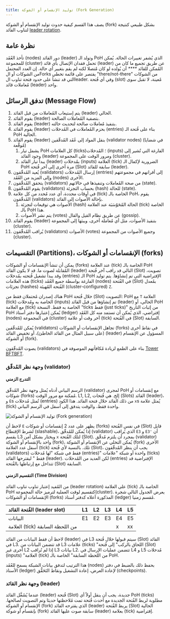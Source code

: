 ```yaml
---
title: توليد الإنقسام أو الشوكة (Fork Generation)
---
```


يصف هذا القسم كيفية حدوث توليد الإنقسام أو الشوكة (fork) بشكل طبيعي كنتيجة لتناوب القائد [leader rotation](leader-rotation.md).

## نظرة عامة

تأخذ العُقَد (nodes) دور القائد (leader) وتولد الـ PoH الذي يُشفر تغييرات الحالة. يُمكن للمجموعة (cluster) تحمل فقدان الإتصال بأي قائد (leader) عن طريق تجميع ما كان من المُمكن للقائد _\*\*\*\*_ أن يُولده لو كان مُتصلا لكنه لم يقم بتغيير أي حالة. إن العدد المحتمل من الشوكات أو الForks يقتصر على قائمة تخطي "there/not-there" من الشوكات التي قد تنشأ على حدود فتحة تناوب الleader. وفي أي فُتحة (slot) مُعينة، لا تقبل سوى مُعاملات قائد (leader) واحد.

## تدفق الرسائل (Message Flow)

1. يتم إستيعاب المُعاملات من قبل القائد (leader) الحالي.
2. يقوم القائد (leader) بتصفية المُعاملات الصالحة.
3. يقوم القائد (leader) بتنفيذ مُعاملات صالحة لتحديث حالته.
4. يقوم القائد (leader) بحزم المُعاملات في المُدخلات (entries) بناء على فُتحة الـ PoH الحالية.
5. يقوم القائد (leader) بنقل المواد إلى عُقَد المُدقّقين (validator nodes) \(في شضايا مُوقَّعة\)
   1. يشمل تيار PoH كل العلامات (ticks)؛ المُدخلات (inputs) الفارغة التي تُشير إلى وجود القائد (leader) ومرور الوقت على المجموعة (cluster).
   2. يبدأ تيار القائد (leader) بمُدخلات (inputs) العلامة (tick) الضرورية لإكمال الـ PoH مرة أخرى إلى آخر فُتحة (Slot) سابقة للقائد (leader).
6. يُعيد المُدقّقون (validators) إرسال المُدخلات (entries) إلى أقرانهم في مجموعتهم وإلى المزيد من العُقَد (nodes) الأخرى.
7. يتحقق المُدقّقون (validators) من صحة المُعاملات وتنفيذها في حالاتهم (state).
8. يقوم المُدقّقون (validators) بحساب التجزئة (hash) للحالة (state).
9. في أوقات محددة، أي عدد مُحدد من كل علامة (tick) الخاصة بالـ PoH، يقوم المُدقّقون (validators) بإحالة الأصوات إلى القائد.
   1. الأصوات هي توقيعات لتجزئة (hash) الحالة المُحَوْسَبَة عند العلامة (tick) الخاصة بالـ PoH هذا.
   2. يتم نشر الأصوات (votes) عن طريق نظام القيل والقال (gossip).
10. يقوم القائد (leader) بتنفيذ الأصوات، مثل أي مُعاملة أخرى، ويبثها إلى المجموعة (cluster).
11. يُراقب المُدقّقون (validators) الأصوات (votes) وجميع الأصوات من المجموعة (cluster).

## التقسيمات (Partitions)، الإنقسامات أو الشوكات (forks)

يمكن أن تنشأ الإنقسامات أو الشوكات (forks) عند العلامة (tick) الخاصة بالـ PoH المُقابلة لصوت ما. قد لا يكون القائد (leader) التالي قد راقب آخر فُتحة (Slot) تصويت، وقد يبدأ تشغيل فُتحته بمُدخلات (entries) الـ PoH الإفتراضية التي تم إنشاؤها. يتم توليد هذه العلامات (ticks) الفارغة بواسطة جميع العُقَد (nodes) في الفُتحة (Slot) بمُعدل تجزئات (hashes) الفُتحة المُهيئة (cluster-configured) `Z`.

هناك إصدران مُحتملان فقط من PoH خلال فُتحة (Slot) التصويت: PoH مع `T` العلامة (tick) الخاصة به ومُدخلات (inputs) تم إنشاؤها من قبل القائد (leader) الحالي، أو PoH مع العلامة (tick) الخاصة به فقط. النسخة "ticks فقط (just ticks)" من إثبات التاريخ PoH يُمكن إعتبارها دفتر أستاذ (ledger) إفتراضي، الذي يُمكن أن تستمد منه كل العُقَد (nodes) في المجموعة (cluster) آخر وقت أو علامة (tick) في الفُتحة (Slot) السابقة.

يُمكن للمُدقّقين (validators) تجاهل الإنقسامات أو الشوكات (forks) في نقاط أخرى \(على سبيل المثال من القائد الخاطئ\)، أو تخفيض القائد (leader) المسؤول عن الإنقسام أو الشوكة (fork).

يصوت المُدقّقون (validators) بناء على الطمع لزيادة مُكافأتهم الموصوفة في [Tower BFTBFT](../implemented-proposals/tower-bft.md).

### وجهة نظر المُدقّق (validator)

#### التدرج الزمني

الرسم البياني أدناه يُمثل وجهة نظر المُدقّق (validator) لمجرى PoH مع إنقسامات أو شوكات (forks) مُمكنة مع مرور الوقت. L1, L2, إلخ. هي فُتحات (Slots) القائد (leader)، و `E`s تُمثل مُدخلات (entries) من ذلك القائد خلال فتحة القائد. هذا الكود `x`s يُمثل علامة (tick) واحدة فقط، والوقت يتدفق إلى أسفل في الرسم البياني.

![توليد الإنقسام أو الشوكة (Fork generation)](/img/fork-generation.svg)

لاحظ أن `E` يظهر على عدد 2 إنقسامات أو شوكات (forks) في نفس الفُتحة (Slot) قابل لشرط الإقتطاع (slashable)، إذا يُمكن للمُدقّق (validator) الذي يُراقب `E3` و `E3'` أن يقسم L3 ويختار بشكل آمن `x` لتلك الفُتحة (Slot). بمجرد أن يلتزم مُدقّق (validator) واحد بالإنقسام أو الشوكة (fork)، يُمكن التخلي عن الإنقسام أو الشوكة (fork) الأخرى أسفل عدد العلامة (tick) تلك. بالنسبة لأي فُتحة (Slot)، يجب أن ينظر المُدقّقون (validators) فقط في شبكة "لها مُدخلات (entries)" واحدة أو شبكة "علامات (ticks) فقط " ليقترحها القائد (leader). لكن العديد من المُدخلات (entries) الإفتراضية قد تتداخل مع إرتباطها بالفُتحة (Slot) السابقة.

#### التقسيم الزمني (Time Division)

من المُفيد إعتبار تناوب تناوب القائد (leader rotation) على العلامة (tick) الخاصة بالـ PoH كتقسيم لوقت العملية لترميز حالة المجموعة(cluster). يعرض الجدول التالي شجرة الإنقسامات أو الشوكات (forks) المذكورة أعلاه كدفتر أستاذ (ledger) مُقسم زمنيا.

| الفُتحة القائد (leader slot)     | L1  | L2  | L3  | L4  | L5  |
| :------------------------------- | :-- | :-- | :-- | :-- | :-- |
| البيانات                         | E1  | E2  | E3  | E4  | E5  |
| العلامة (tick) من اللحظة السابقة |     |     |     | x   | xx  |

لاحظ أن فقط البيانات من القائد (leader) في L3 سيتم قبولها خلال فُتحة (Slot) القائد في L3. قد تتضمن البيانات من L3 علامات (ticks) "اللحاق بالركب" إلى فُتحة (Slot) أخرى غير L2 إذا لم تُراقب L3 بيانات L2. تتضمن عمليات الإرسال في L4 و L5 مُدخلات (inputs) "العلامة (tick) من اللحظة السابقة" الخاصة بالـ PoH.

هذا الترتيب لتدفق بيانات الشبكة يسمح للعُقَد (nodes) بحفظ ذلك بالضبط في دفتر الأستاذ (ledger) لإعادة العرض، إعادة التشغيل ونقاط التَحَقُّق (checkpoints).

### وجهة نظر القائد (leader)

عندما يُشَغَّل القائد (leader) فُتحة (Slot) جديدة، يجب أن ينقل أولاً أي PoH \(ticks\) مطلوبة لربط الفُتحة الجديدة مع أحدث فُتحة تمت مُلاحظتها حديثا وتم التصويت لصالحها. الإنقسام أو الشوكة (fork) الذي يقترحه القائد (leader) يربط الفُتحة (Slot) الحالية بإنقسام أو شوكة (fork) سابقة صوت عليها القائد (leader) بعلامة (tick) إفتراضية.
